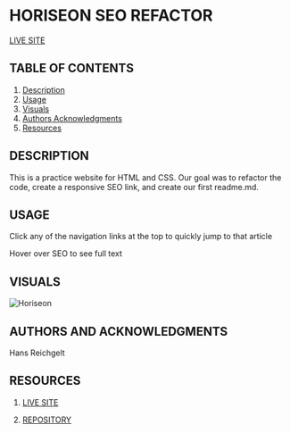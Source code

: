 # HORISEON SEO REFACTOR

[LIVE SITE]()

## TABLE OF CONTENTS

1. [Description](#description)
2. [Usage](#USAGE)
3. [Visuals](#visuals)
4. [Authors Acknowledgments](#authors-and-acknowledgments)
4. [Resources](#resources)

<!-- adding a description and cleaning up casing of values in TOC -->
## DESCRIPTION 
This is a practice website for HTML and CSS. Our goal was to refactor the code, create a
responsive SEO link, and create our first readme.md.


## USAGE 
Click any of the navigation links at the top to quickly jump to that article

Hover over SEO to see full text

## VISUALS 
![Horiseon](./assets/SEO.png)


## AUTHORS AND ACKNOWLEDGMENTS
Hans Reichgelt

## RESOURCES 
1. [LIVE SITE](https://hreichgelt.github.io/seo-refactor/)

2. [REPOSITORY](https://github.com/Hreichgelt/seo-refactor)

